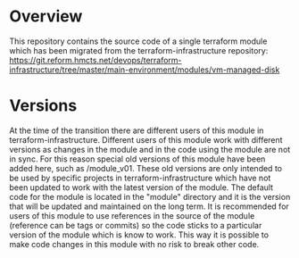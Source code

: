 # Overview
This repository contains the source code of a single terraform module which
has been migrated from the terraform-infrastructure repository:
https://git.reform.hmcts.net/devops/terraform-infrastructure/tree/master/main-environment/modules/vm-managed-disk

# Versions
At the time of the transition there are different users of this module in
terraform-infrastructure. Different users of this module work with different
versions as changes in the module and in the code using the module are not in
sync. For this reason special old versions of this module have been added here,
such as /module_v01. These old versions are only intended to be used by
specific projects in terraform-infrastructure which have not been updated to
work with the latest version of the module. The default code for the module
is located in the "module" directory and it is the version that will be updated
and maintained on the long term. It is recommended for users of this module to
use references in the source of the module (reference can be tags or commits)
so the code sticks to a particular version of the module which is know to work.
This way it is possible to make code changes in this module with no risk to
break other code.
